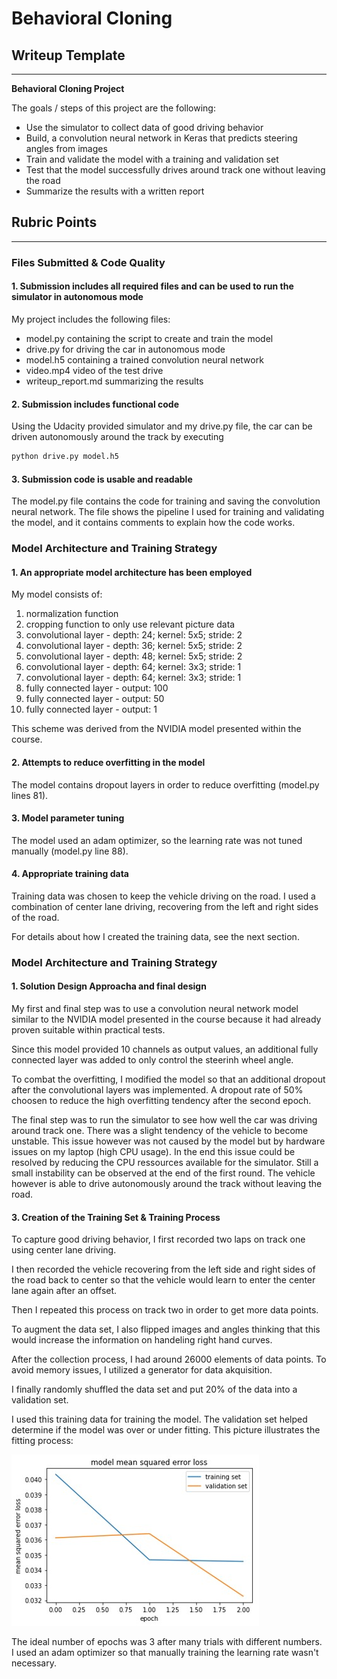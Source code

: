 # **Behavioral Cloning** 

## Writeup Template

---

**Behavioral Cloning Project**

The goals / steps of this project are the following:
* Use the simulator to collect data of good driving behavior
* Build, a convolution neural network in Keras that predicts steering angles from images
* Train and validate the model with a training and validation set
* Test that the model successfully drives around track one without leaving the road
* Summarize the results with a written report


[//]: # (Image References)

[image1]: ./images/fidelity.jpg "Model Fidelity"


## Rubric Points

---
### Files Submitted & Code Quality

#### 1. Submission includes all required files and can be used to run the simulator in autonomous mode

My project includes the following files:
* model.py containing the script to create and train the model
* drive.py for driving the car in autonomous mode
* model.h5 containing a trained convolution neural network 
* video.mp4 video of the test drive
* writeup_report.md summarizing the results

#### 2. Submission includes functional code
Using the Udacity provided simulator and my drive.py file, the car can be driven autonomously around the track by executing 
```sh
python drive.py model.h5
```

#### 3. Submission code is usable and readable

The model.py file contains the code for training and saving the convolution neural network. The file shows the pipeline I used for training and validating the model, and it contains comments to explain how the code works.

### Model Architecture and Training Strategy

#### 1. An appropriate model architecture has been employed

My model consists of:
1. normalization function
2. cropping function to only use relevant picture data
3. convolutional layer - depth: 24; kernel: 5x5; stride: 2
4. convolutional layer - depth: 36; kernel: 5x5; stride: 2
5. convolutional layer - depth: 48; kernel: 5x5; stride: 2
6. convolutional layer - depth: 64; kernel: 3x3; stride: 1
7. convolutional layer - depth: 64; kernel: 3x3; stride: 1
8. fully connected layer - output: 100
9. fully connected layer - output: 50
10. fully connected layer - output: 1

This scheme was derived from the NVIDIA model presented within the course.

#### 2. Attempts to reduce overfitting in the model

The model contains dropout layers in order to reduce overfitting (model.py lines 81). 


#### 3. Model parameter tuning

The model used an adam optimizer, so the learning rate was not tuned manually (model.py line 88).

#### 4. Appropriate training data

Training data was chosen to keep the vehicle driving on the road. I used a combination of center lane driving, recovering from the left and right sides of the road.

For details about how I created the training data, see the next section. 

### Model Architecture and Training Strategy

#### 1. Solution Design Approacha and final design

My first and final step was to use a convolution neural network model similar to the NVIDIA model presented in the course because it had already proven suitable within practical tests.

Since this model provided 10 channels as output values, an additional fully connected layer was added to only control the steerinh wheel angle.

To combat the overfitting, I modified the model so that an additional dropout after the convolutional layers was implemented. A dropout rate of 50% choosen to reduce the high overfitting tendency after the second epoch.

The final step was to run the simulator to see how well the car was driving around track one. There was a slight tendency of the vehicle to become unstable. This issue however was not caused by the model but by hardware issues on my laptop (high CPU usage). In the end this issue could be resolved by reducing the CPU ressources available for the simulator. Still a small instability can be observed at the end of the first round. The vehicle however is able to drive autonomously around the track without leaving the road.

#### 3. Creation of the Training Set & Training Process

To capture good driving behavior, I first recorded two laps on track one using center lane driving.

I then recorded the vehicle recovering from the left side and right sides of the road back to center so that the vehicle would learn to enter the center lane again after an offset.

Then I repeated this process on track two in order to get more data points.

To augment the data set, I also flipped images and angles thinking that this would increase the information on handeling right hand curves.

After the collection process, I had around 26000 elements of data points. To avoid memory issues, I utilized a generator for data akquisition.

I finally randomly shuffled the data set and put 20% of the data into a validation set. 

I used this training data for training the model. The validation set helped determine if the model was over or under fitting. This picture illustrates the fitting process: 

![alt text][image1]

The ideal number of epochs was 3 after many trials with different numbers. I used an adam optimizer so that manually training the learning rate wasn't necessary.

